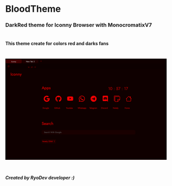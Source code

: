 # BloodTheme
### DarkRed theme for Iconny Browser with MonocromatixV7 
#
#### This theme create for colors red and darks fans
# ![](blood.png) 
#
##### Created by RyoDev developer :)